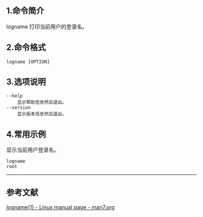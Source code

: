 ## 1.命令简介
logname 打印当前用户的登录名。

## 2.命令格式
```
logname [OPTION]
```
## 3.选项说明
```
--help
	显示帮助信息然后退出。
--version
	显示版本信息然后退出。
```
## 4.常用示例
显示当前用户登录名。
```
logname
root
```

---
## 参考文献
[logname(1) - Linux manual page - man7.org](https://man7.org/linux/man-pages/man1/logname.1.html)

<Vssue title="logname" />